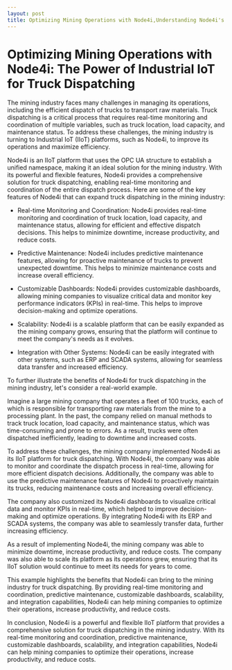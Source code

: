 ```yaml
---
layout: post
title: Optimizing Mining Operations with Node4i,Understanding Node4i's Chain Servers, Enhancing Industrial Communication and Management The Power of Industrial IoT for Truck Dispatching
---
```


# Optimizing Mining Operations with Node4i: The Power of Industrial IoT for Truck Dispatching

The mining industry faces many challenges in managing its operations, including the efficient dispatch of trucks to transport raw materials. Truck dispatching is a critical process that requires real-time monitoring and coordination of multiple variables, such as truck location, load capacity, and maintenance status. To address these challenges, the mining industry is turning to Industrial IoT (IIoT) platforms, such as Node4i, to improve its operations and maximize efficiency.

Node4i is an IIoT platform that uses the OPC UA structure to establish a unified namespace, making it an ideal solution for the mining industry. With its powerful and flexible features, Node4i provides a comprehensive solution for truck dispatching, enabling real-time monitoring and coordination of the entire dispatch process. Here are some of the key features of Node4i that can expand truck dispatching in the mining industry:

- Real-time Monitoring and Coordination: Node4i provides real-time monitoring and coordination of truck location, load capacity, and maintenance status, allowing for efficient and effective dispatch decisions. This helps to minimize downtime, increase productivity, and reduce costs.

- Predictive Maintenance: Node4i includes predictive maintenance features, allowing for proactive maintenance of trucks to prevent unexpected downtime. This helps to minimize maintenance costs and increase overall efficiency.

- Customizable Dashboards: Node4i provides customizable dashboards, allowing mining companies to visualize critical data and monitor key performance indicators (KPIs) in real-time. This helps to improve decision-making and optimize operations.

- Scalability: Node4i is a scalable platform that can be easily expanded as the mining company grows, ensuring that the platform will continue to meet the company's needs as it evolves.

- Integration with Other Systems: Node4i can be easily integrated with other systems, such as ERP and SCADA systems, allowing for seamless data transfer and increased efficiency.

To further illustrate the benefits of Node4i for truck dispatching in the mining industry, let's consider a real-world example.

Imagine a large mining company that operates a fleet of 100 trucks, each of which is responsible for transporting raw materials from the mine to a processing plant. In the past, the company relied on manual methods to track truck location, load capacity, and maintenance status, which was time-consuming and prone to errors. As a result, trucks were often dispatched inefficiently, leading to downtime and increased costs.

To address these challenges, the mining company implemented Node4i as its IIoT platform for truck dispatching. With Node4i, the company was able to monitor and coordinate the dispatch process in real-time, allowing for more efficient dispatch decisions. Additionally, the company was able to use the predictive maintenance features of Node4i to proactively maintain its trucks, reducing maintenance costs and increasing overall efficiency.

The company also customized its Node4i dashboards to visualize critical data and monitor KPIs in real-time, which helped to improve decision-making and optimize operations. By integrating Node4i with its ERP and SCADA systems, the company was able to seamlessly transfer data, further increasing efficiency.

As a result of implementing Node4i, the mining company was able to minimize downtime, increase productivity, and reduce costs. The company was also able to scale its platform as its operations grew, ensuring that its IIoT solution would continue to meet its needs for years to come.

This example highlights the benefits that Node4i can bring to the mining industry for truck dispatching. By providing real-time monitoring and coordination, predictive maintenance, customizable dashboards, scalability, and integration capabilities, Node4i can help mining companies to optimize their operations, increase productivity, and reduce costs.

In conclusion, Node4i is a powerful and flexible IIoT platform that provides a comprehensive solution for truck dispatching in the mining industry. With its real-time monitoring and coordination, predictive maintenance, customizable dashboards, scalability, and integration capabilities, Node4i can help mining companies to optimize their operations, increase productivity, and reduce costs.
